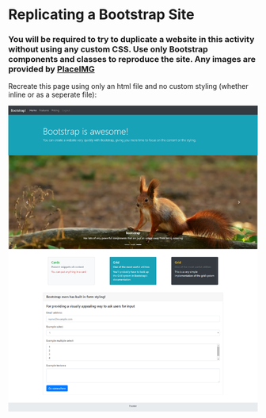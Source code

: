# Replicating a Bootstrap Site #

### You will be required to try to duplicate a website in this activity without using any custom CSS. Use only Bootstrap components and classes to reproduce the site. Any images are provided by [PlaceIMG](https://placeimg.com/) ###

Recreate this page using only an html file and no custom styling (whether inline or as a seperate file):

![Bootstrap Page](bootstrap-page.png)